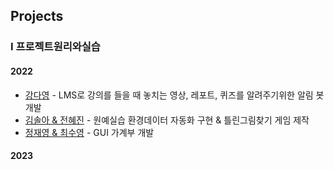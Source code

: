 ## Projects

### I 프로젝트원리와실습
#### 2022
- [강다영](https://github.com/riverallzero/LmsNotionBot) - LMS로 강의를 들을 때 놓치는 영상, 레포트, 퀴즈를 알려주기위한 알림 봇 개발
- [김솔아 & 전혜진](https://github.com/ffe4el/2022-1-final-project) - 원예실습 환경데이터 자동화 구현 & 틀린그림찾기 게임 제작
- [정재영 & 최수영](https://github.com/jungjae0/GUI_Moneymanger_2022) - GUI 가계부 개발

#### 2023
